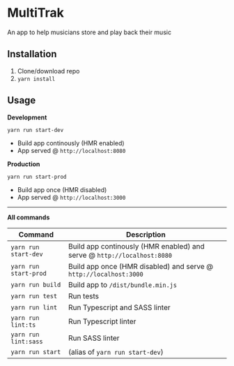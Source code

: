 # MultiTrak 
An app to help musicians store and play back their music 
  
## Installation
1. Clone/download repo
2. `yarn install`

## Usage
**Development**

`yarn run start-dev`

* Build app continously (HMR enabled)
* App served @ `http://localhost:8080` 

**Production**

`yarn run start-prod`

* Build app once (HMR disabled)
* App served @ `http://localhost:3000`

---

**All commands**

Command | Description
--- | ---
`yarn run start-dev` | Build app continously (HMR enabled) and serve @ `http://localhost:8080`
`yarn run start-prod` | Build app once (HMR disabled) and serve @ `http://localhost:3000`
`yarn run build` | Build app to `/dist/bundle.min.js` 
`yarn run test` | Run tests
`yarn run lint` | Run Typescript and SASS linter
`yarn run lint:ts` | Run Typescript linter
`yarn run lint:sass` | Run SASS linter
`yarn run start` | (alias of `yarn run start-dev`)

